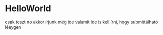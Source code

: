 # HelloWorld
csak teszt
no akkor írjunk még ide valamit
ide is kell írni, hogy submittálható léeygen
